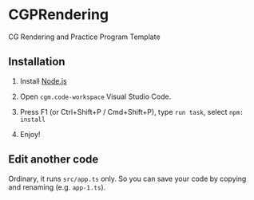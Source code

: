 # CGPRendering
CG Rendering and Practice Program Template


## Installation

1. Install [Node.js](https://nodejs.org/ja/)

2. Open `cgm.code-workspace` Visual Studio Code.

3. Press F1 (or Ctrl+Shift+P / Cmd+Shift+P), type `run task`, select `npm: install`

4. Enjoy!


## Edit another code

Ordinary, it runs `src/app.ts` only. So you can save your code by copying and renaming (e.g. `app-1.ts`).
